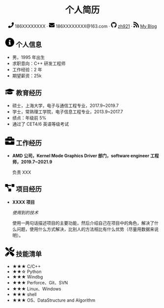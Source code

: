  <center>
     <h1>个人简历</h1>
     <div>
         <span>
             <img src="assets/phone-solid.svg" width="18px">
             186XXXXXXXX
         </span>
         ·
         <span>
             <img src="assets/envelope-solid.svg" width="18px">
             186XXXXXXXX@163.com
         </span>
         ·
         <span>
             <img src="assets/github-brands.svg" width="18px">
             <a href="https://github.com/zh921">zh921</a>
         </span>
         ·
         <span>
             <img src="assets/rss-solid.svg" width="18px">
             <a href="https://zh921.github.io/">My Blog</a>
         </span>
     </div>
 </center>

 ## <img src="assets/info-circle-solid.svg" width="30px"> 个人信息 

 - 男，1995 年出生
 - 求职意向：C++ 研发工程师
 - 工作经验：2 年
 - 期望薪资：25k

## <img src="assets/graduation-cap-solid.svg" width="30px"> 教育经历

- 硕士，上海大学，电子与通信工程专业，2017.9~2019.7
- 学士，常熟理工学院，电子信息工程专业，2013.9~2017.7
- 绩点：年级前 5%
- 通过了 CET4/6 英语等级考试

## <img src="assets/briefcase-solid.svg" width="30px"> 工作经历

- **AMD 公司，Kernel Mode Graphics Driver 部门，software engineer 工程师，2019.7~2021.9**

   负责 XXX

## <img src="assets/project-diagram-solid.svg" width="30px"> 项目经历

- **XXXX 项目**

  *使用到的技术*

  使用一两句话描述项目的主要功能，然后介绍自己在项目中的角色，解决了什么问题，使用什么方式解决，比别人的方法相比有什么优势（尽量用数据来说明）。

## <img src="assets/tools-solid.svg" width="30px"> 技能清单

- ★★★ C/C++
- ★★☆ Python
- ★★★ Windbg
- ★★★ Perforce、Git、SVN
- ★★★ Linux、Windows
- ★★★ shell
- ★★★ OS、DataStructure and Algorithm
